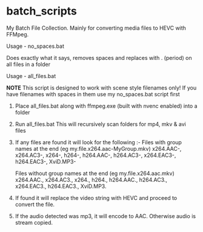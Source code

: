 # batch_scripts
My Batch File Collection. Mainly for converting media files to HEVC with FFMpeg.

Usage - no_spaces.bat

Does exactly what it says, removes spaces and replaces with . (period) on all files in a folder


Usage - all_files.bat

**NOTE** This script is designed to work with scene style filenames only!
If you have filenames with spaces in them use my no_spaces.bat script first

1. Place all_files.bat along with ffmpeg.exe (built with nvenc enabled) into a folder
2. Run all_files.bat This will recursively scan folders for mp4, mkv & avi files
3. If any files are found it will look for the following :-
    Files with group names at the end (eg my.file.x264.aac-MyGroup.mkv)
    x264.AAC-, x264.AC3-, x264-, h264-, h264.AAC-, h264.AC3-, x264.EAC3-, h264.EAC3-, XviD.MP3- 
    
    Files without group names at the end (eg my.file.x264.aac.mkv)
    x264.AAC., x264.AC3., x264., h264., h264.AAC., h264.AC3., x264.EAC3., h264.EAC3., XviD.MP3.
4. If found it will replace the video string with HEVC and proceed to convert the file.
5. If the audio detected was mp3, it will encode to AAC. Otherwise audio is stream copied.



